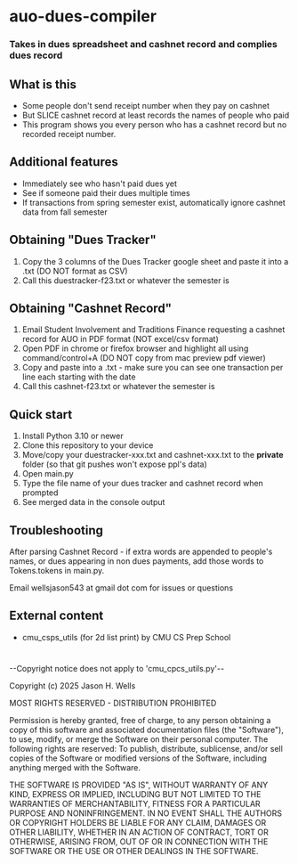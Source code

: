 # auo-dues-compiler

### Takes in dues spreadsheet and cashnet record and complies dues record

## What is this
- Some people don't send receipt number when they pay on cashnet
- But SLICE cashnet record at least records the names of people who paid
- This program shows you every person who has a cashnet record but no recorded receipt number.

## Additional features
- Immediately see who hasn't paid dues yet
- See if someone paid their dues multiple times
- If transactions from spring semester exist, automatically ignore cashnet data from fall semester

## Obtaining "Dues Tracker"
1. Copy the 3 columns of the Dues Tracker google sheet and paste it into a .txt (DO NOT format as CSV)
2. Call this duestracker-f23.txt or whatever the semester is

## Obtaining "Cashnet Record"
1. Email Student Involvement and Traditions Finance requesting a cashnet record for AUO in PDF format (NOT excel/csv format)
2. Open PDF in chrome or firefox browser and highlight all using command/control+A (DO NOT copy from mac preview pdf viewer)
3. Copy and paste into a .txt - make sure you can see one transaction per line each starting with the date
4. Call this cashnet-f23.txt or whatever the semester is

## Quick start
1. Install Python 3.10 or newer
2. Clone this repository to your device
3. Move/copy your duestracker-xxx.txt and cashnet-xxx.txt to the **private** folder (so that git pushes won't expose ppl's data)
4. Open main.py
5. Type the file name of your dues tracker and cashnet record when prompted
6. See merged data in the console output

## Troubleshooting
After parsing Cashnet Record - if extra words are appended to people's names, 
or dues appearing in non dues payments, add those words to Tokens.tokens in main.py.

Email wellsjason543 at gmail dot com for issues or questions

## External content
- cmu_csps_utils (for 2d list print) by CMU CS Prep School

#

--Copyright notice does not apply to 'cmu_cpcs_utils.py'--

Copyright (c) 2025 Jason H. Wells

MOST RIGHTS RESERVED - DISTRIBUTION PROHIBITED

Permission is hereby granted, free of charge, to any person 
obtaining a copy of this software and associated documentation 
files (the "Software"), to use, modify, or merge the Software on 
their personal computer. The following rights are reserved: To 
publish, distribute, sublicense, and/or sell copies of the 
Software or modified versions of the Software, including 
anything merged with the Software.

THE SOFTWARE IS PROVIDED "AS IS", WITHOUT WARRANTY OF ANY KIND, 
EXPRESS OR IMPLIED, INCLUDING BUT NOT LIMITED TO THE WARRANTIES 
OF MERCHANTABILITY, FITNESS FOR A PARTICULAR PURPOSE AND 
NONINFRINGEMENT. IN NO EVENT SHALL THE AUTHORS OR COPYRIGHT 
HOLDERS BE LIABLE FOR ANY CLAIM, DAMAGES OR OTHER LIABILITY, 
WHETHER IN AN ACTION OF CONTRACT, TORT OR OTHERWISE, ARISING 
FROM, OUT OF OR IN CONNECTION WITH THE SOFTWARE OR THE USE OR 
OTHER DEALINGS IN THE SOFTWARE.